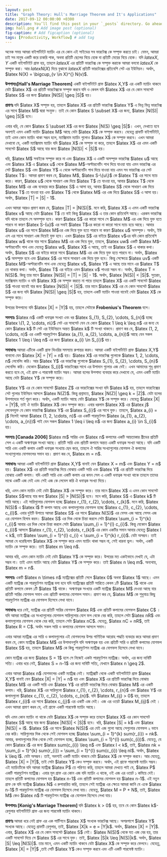 ```yaml
---
layout: post
title: "Graph Theory: Hull's Marriage Theorem and It's Applications"
date: 2017-09-12 00:00:00 +0300
description: You’ll find this post in your `_posts` directory. Go ahead and edit it and re-build the site to see your changes. # Add post description (optional)
img: hall.png # Add image post (optional)
fig-caption: # Add figcaption (optional)
tags: [Productivity, Workflow] # add tag
---
```


অনেক সময় আমরা বাইপার্টাইট ম্যাচিং এর যে কোন এই সাইডের সব ভারটেক্স কে সম্পৃক্ত করতে চাই। যেমন, আমরা চাই সব মানুষ একটি করে চাকরি পাক, অথবা প্রতিটি ছেলের বিয়ে হোক বা প্রতিটি মেয়ের বিয়ে হোক। যদি $latex X,Y$ একটি বাইপার্টাইট গ্রাফ হয়, তাহলে $latex X$ এর প্রতিটি ভারটেক্স কে সম্পৃক্ত করাকে আমরা বলবো $latex X$ কে সম্পৃক্ত করা। আর $latex N(X)$ দিয়ে বুঝাবো $latex X$ প্রতিটি ভারটেক্সের প্রতিবেশি সেট এর ইউনিয়ন। অর্থাৎ, $latex N(X) = \bigcup_{v \in X}^{} N(v)$.

<p><strong>উপপাদ্যঃ[Hall's Marriage Theorem]</strong> একটি বাইপার্টাইট গ্রাফ $latex X,Y$ এর একটি ম্যাচিং থাকবে যেটা $latex X$ এর প্রতিটি ভারটেক্সকে সম্পৃক্ত করবে যদি ও কেবল যদি $latex X$ এর যে কোন সাবসেট $latex S$ এর জন্য $latex |N(S)| \geq |S|$ হয়।</p>
<p><strong> প্রমাণঃ </strong> যদি $latex X$ সম্পৃক্ত হয়, তাহলে $latex X$ এর প্রতিটি ভারটেক্স $latex Y$ এ ভিন্ন ভিন্ন ভারটেক্স এর সাথে $latex M$ দ্বারা সংযুক্ত। তাই যে কোন $latex S \subset X$ এর জন্য, $latex |N(S)| \geq |S|$ হবে।</p>

<p> এবার ধরি, যে কোন  $latex S \subset X$ এর জন্য $latex |N(S) \geq |S|$। এখন, দেখাতে হবে অবশ্যই এমন একটি ম্যাচিং $latex M$ আছে যেটা $latex X$ কে সম্পৃক্ত করবে। যেহেতু গ্রাফটি বাইপার্টাইট, তাই এমন কোন ম্যাচিং থাকা সম্ভব হলে, ম্যাক্সিমাম ম্যাচিং গুলোও $latex X$ কে সম্পৃক্ত করবে। এখন আমরা দেখাবো যে, একটি ম্যাক্সিমাম ম্যাচিং যদি $latex X$ কে সম্পৃক্ত না করে, তাহলে $latex X$ এর এমন একটি সাবসেট $latex S$ আছে যার জন্য $latex |N(S)| &lt; |S|$ হয়। </p>

<p> ধরি, $latex M$ সবাইকে সম্পৃক্ত করে না এবং $latex X$ এ একটি অসম্পৃক্ত ভারটেক্স $latex u$ আছে এবং $latex X$ এ $latex u$ থেকে $latex M$-অল্টারনেটিং পাথ দিয়ে যাওয়া যায় এমন ভারটেক্স এর সেট $latex S$ এবং $latex Y$ এ থেকে অল্টারনেটিং পাথ দিয়ে যাওয়া যায় এমন সব ভারটেক্স এর সেট $latex T$। আমরা প্রমাণ করব যে, $latex M$, $latex S-\{u\}$ কে $latex T$ এর সাথে ম্যাচ করে। কারণ, $latex u$ থেকে সাধারণ এজ দিয়ে $latex T$ তে যাওয়া হয়, আবার $latex T$ থেকে $latex M$ এর এজ ব্যবহার করে $latex S$ এ আসা হয়, আবার $latex S$ থেকে সাধারণ এজ দিয়ে $latex T$ তে যাওয়া হয় এবং $latex T$ থেকে $latex M$ এর এজ দিয়ে $latex S$ এ আসা হয়। অর্থাৎ, $latex |T| = |S| - 1$.</p>
<p> এখন আমরা আরও প্রমাণ করব যে, $latex |T| = |N(S)|$. মনে করি, $latex X$ এ এমন একটি ভারটেক্স $latex v$ আছে যেটা $latex T$ তে নাই কিন্তু $latex S$ এ তার কোন প্রতিবেশি আছে। এরকম ভারটেক্স যদি থাকে তাহলে সে অসম্পৃক্ত হবে। কারণ $latex S$ এর কারো সাথে সে $latex M$ এর এজ দিয়ে যুক্ত হতে পারবে না কারণ $latex S-{u}$ এর সবাই $latex T$এর কারো না কারো সাথে ম্যাচ হয়ে আছে। আবার $latex u$ এর সাথে $latex M$এর এজ দিয়ে যুক্ত হতে পারবে না কারণ $latex u$ অসম্পৃক্ত। অর্থাৎ, ইউ এস এর সাথে সাধারণ এজ দিয়েই যুক্ত হবে। এখন $latex S$ এর বাইরে $latex v$এর যদি কোন প্রতিবেশি $latex w$ থাকে যার সাথে $latex M$ এর এজ দিয়ে যুক্ত, তাহলে, $latex uw$ একটি $latex M$-অল্টারনেটিং পাথ এবং যেহেতু $latex w$, $latex X$ এ আছে, তাই ওর $latex S$ এ থাকার কথা। অর্থাৎ, $latex S$ এর বাইরে কারো সাথে $latex M$ এর এজ দিয়ে যুক্ত হতে পারবে না। অর্থাৎ, $latex v$ অসম্পৃক্ত হবে এবং $latex S$ এর সাথে সাধারণ এজ দিয়ে যুক্ত হবে। কিন্তু সেক্ষেত্রে $latex uv$ একটি $latex M$-অল্টারনেটিং পাথ এবং যেহেতু $latex v$, $latex Y$ এ আছে তার মানে এর $latex T$ তে থাকার কথা। অর্থাৎ, $latex T$ এর বাইরে এমন $latex v$ পাওয়া সম্ভব না। অর্থাৎ, $latex T = N(S)$. কিন্তু তার মানে $latex |N(S)| = |T| = |S| - 1$. অর্থাৎ, $latex |N(S)| &lt; |S|$. সুতরাং, ম্যাক্সিমাম ম্যাচিং ও যদি $latex X$ কে সম্পৃক্ত করতে না পারে তাহলে $latex X$ এর একটি সাবসেট $latex S$ পাওয়া যাবেই যার জন্য $latex |N(S)| &lt; |S|$. তার মানে $latex X$ এর যে কোন সাবসেট $latex S$ এর জন্য যদি $latex |N(S)| \geq |S|$ হয়, তাহলে একটি ম্যাচিং পাওয়া যাবেই যেটা $latex X$ কে সম্পৃক্ত করে।</p>
<p> উপরের উপপাদ্যে যদি $latex |X| = |Y|$ হয়, তাহলে সেটাকে <strong> Frobenius's Theorem </strong> বলে। </p>

<p> <strong>সমস্যাঃ</strong> $latex n$ একটি ধনাত্বক সংখ্যা এবং ধর $latex S_{1}, S_{2}, \cdots, S_{n}$ হচ্ছে $latex \{1, 2, \cdots, n\}$ সেট এর সাবসেট যেন যে কোন $latex 1 \leq k \leq n$ এর জন্য যে কোন $latex k$ টি সেট এর ইউনিয়নে অন্তত $latex k$ টি সংখ্যা থাকবে। প্রমাণ কর যে, $latex (1, 2, \cdots, n)$ এর একটি পারমুটেশন $latex (a_{1}, a_{2}, \cdots, a_{n})$ আছে যেন সকল $latex 1 \leq i \leq n$ এর জন্য $latex a_{i} \in S_{i}$ হয়। </p>

<p> <strong>সমাধানঃ</strong> আমরা এটিকে একটি গ্রাফ থিওরির সমস্যায় রুপান্তর করব। আমরা একটি বাইপার্টাইট গ্রাফ $latex X,Y$ বানাবো যেন $latex |X| = |Y| = n$ হয়। $latex X$ এর ভারটেক্স গুলোকে $latex 1, 2, \cdots, n$ লেবেলিং করি। আর $latex Y$ এর ভারটেক্স গুলোকে $latex S_{1}, S_{2}, \cdots, S_{n}$ লেবেলিং করি। যেকোন $latex S_{i}$ ভারটেক্সের সাথে এর উপাদান গুলোর এজ দেই। এখন আমাদের শুধু প্রমাণ করতে হবে যে, এই গ্রাফ এ পারফেক্ট ম্যাচিং সম্ভব। আমরা হলের উপপাদ্য ব্যবহার করে দেখাবো যে, এমন একটি ম্যাচিং আছে যেটা $latex Y$ কে সম্পৃক্ত করে।</p>

<p> $latex Y$ এর যে কোন সাবসেট $latex Z$ এর ভারটেক্সের সংখ্যা যদি $latex k$ হয়, তাহলে ভারটেক্সের সেট গুলোর ইউনিয়ন আসলে $latex N(Z)$. কিন্তু প্রশ্নমতে, $latex |N(Z)| \geq k = |Z|$. যেটা হলের উপপাদ্যের শর্ত পূরণ করে। অর্থাৎ, একটি ম্যাচিং আছে যেটা $latex Y$ কে সম্পৃক্ত করে। যেহেতু $latex |X| = |Y|$, তাই ঐ ম্যাচিং $latex X$ কেও সম্পৃক্ত করে। এবার ধরলাম $latex X$ এর $latex j$ লেবেলযুক্ত যে কোন ভারটেক্স $latex Y$ এর $latex S_{i}$ এর সাথে যুক্ত। তাহলে, $latex a_{i} = j$ নিলেই আমরা $latex (1, 2, \cdots, n)$ এর একটি পারমুটেশন $latex (a_{1}, a_{2}, \cdots, a_{n})$ পাই যেন সকল $latex 1 \leq i \leq n$ এর জন্য $latex a_{i} \in S_{i}$ হয়। </p>

<p> <strong> সমস্যাঃ [Canada 2006] </strong> $latex m$ সারির এবং $latex n$ কলামের একটি আয়তাকার গ্রীডের প্রতিটি সেল এ একটি অঋণাত্বক সংখ্যা আছে। প্রতিটি সারি এবং প্রতিটি কলামে অন্তত একটি ধনাত্বক সংখ্যা আছে। যদি একটি সারি এবং একটি কলাম একটি ধনাত্বক সংখ্যায় ছেদ করে, তাহলে ঐ সারির সংখ্যাগুলোর যোগফল ঐ কলামের সংখ্যাগুলোর যোগফলের সমান হয়। প্রমাণ কর যে, $latex m = n$. </p>
<p> <strong> সমাধানঃ</strong> আমরা একটি বাইপার্টাইট গ্রাফ $latex X,Y$ বানাই যেন $latex X = m$ এবং $latex Y = n$ হয়। $latex X$ এর প্রতিটি ভারটেক্স দিয়ে বোঝায় একটি সারি এবং $latex Y$ এর প্রতিটি ভারটেক্স দিয়ে বোঝায় একটি কলাম। যদি একটি সারি এবং একটি কলাম এর কমন সেল এ একটি ধনাত্বক সংখ্যা থাকে তাহলে তাদের মাঝে একটি এজ দেই এবং সেই এজ কে লেবেল করি ঐ ধনাত্বক সংখ্যা দিয়ে। </p>
<p> ধরি, এমন কোন ম্যাচিং নেই যেটা $latex X$ কে সম্পৃক্ত করে। তার মানে $latex X$ এ এমন কোন সাবসেট $latex S$আছে যার জন্য $latex |S| &gt; |N(S)|$ হবে। মনে করি, $latex S$ এ $latex k$ টি সারি আছে। এই সারিগুলোর যোগফল হচ্ছে $latex r_{1}, r_{2}, \cdots, r_{k}$. মনে করি, $latex N(S)$ এ $latex l$ টি কলাম আছে এবং কলামগুলোর যোগফল হচ্ছে $latex c_{1}, c_{2}, \cdots, c_{l}$. এবার দুইটি উপায়ে আমরা $latex S$ এর সাথে $latex N(S)$ এর যেসব এজ আছে সেসব এজ এর যোগফল হিসাব করব। $latex S$ এর দিক থেকে চিন্তা করলে সেটা $latex \sum_{i = 1}^{k} r_{i}$ আবার এর দিক থেকে চিন্তা করলে সেটা $latex \sum_{i = 1}^{l} c_{i}$. কিন্তু যেকোন $latex c_{i}$ আসলে $latex r_{1}, r_{2}, \cdots, r_{k}$ এর কোন একটির সমান আবার যেহেতু $latex l &lt; k$, তাই $latex \sum_{i = 1}^{l} c_{i} &lt;  \sum_{i = 1}^{k} r_{i}$. যেটা অসম্ভব। তাই আমরা যে ধরেছিলাম $latex X$ কে সম্পৃক্ত করে এমন ম্যাচিং থাকা সম্ভব না, সেই ধারনা ভুল। অর্থাৎ, একটি ম্যাচিং কে সম্পৃক্ত করে। তাই $latex m \leq n$.</p>
<p> আবার ধরি, এমন কোন ম্যাচিং নেই যেটা $latex Y$ কে সম্পৃক্ত করে। উপরের মত একইভাবে দেখাই যে, এটা সম্ভব না। তাই এমন ম্যাচিং আছে যেটা $latex Y$ কে সম্পৃক্ত করে। তাই $latex n \leq m$. অন্যথায়, $latex m = n$. </p>

<p> <strong>সমস্যাঃ</strong> একটি $latex n \times n$ ম্যাট্রিক্সের প্রতিটি সেলে $latex 0$ অথবা $latex 1$ আছে। এমন একটি ম্যাট্রিক্স কে পারমুটেশন ম্যাট্রিক্স বলা হবে যদি ম্যাট্রিক্সের প্রতিটি সারিতে কেবল ১টি $latex 1$ থাকে এবং প্রতিটি কলামে কেবল ১টি $latex 1$ থাকে। অঋণাত্বক সংখ্যার একটি ম্যাট্রিক্স $latex M$ দেওয়া আছে যার প্রতিটি সারির যোগফল সমান এবং প্রতিটি কলামের যোগফল সমান। প্রমাণ কর যে, $latex M$ কে শুধুমাত্র কিছু পারমুটেশন ম্যাট্রিক্স এর যোগফল হিসেবে লেখা যাবে। </p>

<p> <strong> সমাধানঃ </strong> ধরে নেই, ম্যাট্রিক্স এর প্রতিটি সারির যোগফল $latex R$ এবং প্রতিটি কলামের যোগফল $latex C$ । যদি আমরা ম্যাট্রিক্স এর সংখ্যাগুলোর যোগফল সারিগুলোর যোগ ফল থেকে বের করি, তাহলে সেটা $latex nR$ এবং কলামগুলোর যোগফল থেকে বের করি, তাহলে সেটা $latex nC$. যেহেতু, $latex nC = nR$, তাই $latex R = C$. অর্থাৎ সকল সারি ও কলামের যোগফল আসলে সমান।</p>
<p> এবার আমরা ম্যাট্রিক্স এর সারি ও কলামগুলোর এই যোগফলের উপর গাণিতিক আরোহ পদ্ধতি ব্যবহার করে আমরা প্রমাণ করব যে, কোন ম্যাট্রিক্স $latex M$ এর উপাদানগুলি যদি অঋণাত্বক হয় এবং প্রতিটি সারি ও প্রতিটি কলামের যোগফল $latex S$ হয়, তাহলে $latex M$ কে কিছু পারমুটেশন ম্যাট্রিক্স এর যোগফল হিসেবে লেখা যাবে। </p>
<p> কোন ম্যাট্রিক্স এর জন্য $latex S = 1$ হলে সে নিজেই একটা পারমুটেশন ম্যাট্রিক্স। অর্থাৎ, এর জন্য দাবিটি সত্যি। এবার ধরে নেই, $latex S = n-1$ এর জন্য দাবিটি সত্যি, যেখানে $latex n \geq 2$.</p>
<p> এবার আমরা $latex n$ যোগফলের একটি ম্যাট্রিক্স নেই। ম্যাট্রিক্সটি থেকে একটি বাইপার্টাইট গ্রাফ $latex X,Y$ বানাই যেন $latex |X| = |Y| = n$ হয় এবং $latex X$ এর প্রতিটি ভারটেক্স দিয়ে বোঝায় $latex M$ এর একটি সারি এবং $latex Y$ এর প্রতিটি ভারটেক্স দিয়ে বোঝায় $latex M$ এর একটি কলাম। ধরি, $latex X$ এর সারিগুলো $latex r_{1}, r_{2}, \cdots, r_{n}$ এবং $latex Y$ এর কলামগুলো $latex c_{1}, c_{2}, \cdots, c_{n}$. যদি $latex M_{ij} &gt; 0$ হয়, তাহলে $latex r_{i}$ এর সাথে $latex c_{j}$ এর একটি এজ দেই। এজ এর ওয়েট $latex M_{ij}$ দেই । এখন আমরা প্রমাণ করব যে, এই গ্রাফে একটি পারফেক্ট ম্যাচিং আছে।</p>

<p> যদি এমন কোন ম্যাচিং না থাকে যেটা $latex X$ কে সম্পৃক্ত করে তাহলে $latex X$ এর কোন সাবসেট $latex S$ আছে যার জন্য $latex |N(S)| &lt; |S|$ হবে। ধরি, $latex |S| = k$ এবং $latex |N(S)| = l$. $latex S$ এর সাথে $latex N(S)$ এর যেই এজ গুলো আছে সেগুলোর যোগফল ২ ভাবে বের করি। সারিগুলোর দিক থেকে সেই যোগফল হচ্ছে $latex \sum_{i = 1}^{k} sum(r_{i}) = nk$. আবার, কলামগুলোর দিক থেকে সেই যোগফল হচ্ছে, $latex \sum_{i = 1}^{l} sum(c_{i})$. যেহেতু, যে কোন $latex i$ এর জন্য 
$latex sum(c_{i}) \leq n$ এবং $latex l &lt; k$, তাই, $latex nk = \sum_{i = 1}^{k} sum(r_{i}) = \sum_{i = 1}^{l} sum(c_{i}) \leq nl$. অর্থাৎ, $latex k \leq l$. যেটা অসম্ভব। তাই, অবশ্যই একটি ম্যাচিং থাকবে যেটা $latex X$ কে সম্পৃক্ত করবে। আর যেহেতু, $latex |X| = |Y|$, তাই সেটা $latex Y$ কেও সম্পৃক্ত করবে। অর্থাৎ, এই গ্রাফে পারফেক্ট ম্যাচিং সম্ভব। এই ম্যাচিংটিকে যদি আমরা ম্যাট্রিক্স $latex P$ তে পরিণত করি, তাহলে আমরা দেখতে পাই যে, $latex P$ একটি পারমুটেশন ম্যাট্রিক্স। এবার মূল গ্রাফ এর কোন এজ যদি ম্যাচিং এ থাকে, ওই এজ এর ওয়েট ১ কমিয়ে দেই। তাহলে প্রতিটি কলামের যোগফল হয় $latex n-1$ এবং প্রতিটি কলামের যোগফল হয় $latex n-1$. এই নতুন গ্রাফ কে যদি ম্যাট্রিক্স $latex N$ এ রুপান্তরিত করি, তাহলে সেই ম্যাট্রিক্স এর ক্ষেত্রে আমরা জানি যে একে $latex n-1$ টি পারমুটেশন ম্যাট্রিক্স এর যোগফল হিসেবে লেখা যায়। যেহেতু, $latex M = P + N$, তাই, $latex M$ কেও $latex n$ টি পারমুটেশন ম্যাট্রিক্স এর যোগফল হিসেবে লেখা যায়। </p>
<p><strong> উপপাদ্যঃ [Konig's Marriage Theorem] </strong> যদি $latex k &gt; 0$ হয়, তবে যে কোন $latex k$-রেগুলার বাইপার্টাইট গ্রাফ এর জন্য পারফেক্ট ম্যাচিং থাকবে।</p>
<p><strong> প্রমাণঃ </strong> আমরা ধরে নেই গ্রাফ এর এক পার্টিশনে $latex X$ সংখ্যক ভারটেক্স আছে। অপরপাশে $latex Y$ সংখ্যক আছে। যেহেতু গ্রাফটি রেগুলার, তাই, $latex |X|k = e = |Y|k$. অর্থাৎ, $latex |X| = |Y|$.
এবার, $latex X$ এর যে কোন সাবসেট $latex S$ নেই। $latex N(S)$ থেকে যত এজ বের হয়, তার একটি সাবসেট দিয়ে সে $latex S$ এর সাথে যুক্ত। তাই, $latex |S|k \leq |N(S)|k$. অর্থাৎ, $latex |S| \leq |N(S)|$.
তার মানে, এমন একটি ম্যাচিং থাকবে যেটা $latex X$ কে সম্পৃক্ত করে ফেলবে। যেহেতু, $latex |X| = |Y|$ ,তাই সেটি $latex Y$ কেও সম্পৃক্ত করবে এবং এটি একটি পারফেক্ট ম্যাচিং।</p>
